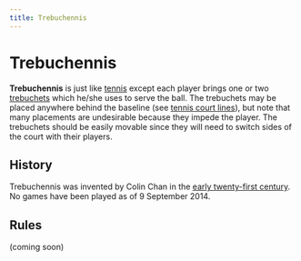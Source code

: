 ```yaml
---
title: Trebuchennis
---
```


# Trebuchennis

**Trebuchennis** is just like [tennis] except each player brings one or two
[trebuchets] which he/she uses to serve the ball. The trebuchets may be
placed anywhere behind the baseline (see [tennis court lines]), but note that
many placements are undesirable because they impede the player. The trebuchets
should be easily movable since they will need to switch sides of the court with
their players.

## History

Trebuchennis was invented by Colin Chan in the [early twenty-first century]. No
games have been played as of 9 September 2014.

## Rules

<p class="notice">(coming soon)</p>

[tennis]: https://en.wikipedia.org/wiki/Tennis
[trebuchets]: https://en.wikipedia.org/wiki/Trebuchet
[tennis court lines]: https://en.wikipedia.org/wiki/Tennis#Lines
[early twenty-first century]: /wiki/early-twenty-first-century/
